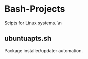 # Bash-Projects

Scipts for Linux systems. \n

## ubuntuapts.sh

Package installer/updater automation.
